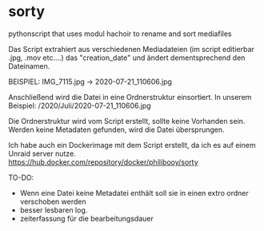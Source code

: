 # sorty
pythonscript that uses modul hachoir to rename and sort mediafiles

Das Script extrahiert aus verschiedenen Mediadateien (im script editierbar .jpg, .mov etc....) das "creation_date" und ändert dementsprechend den Dateinamen.

BEISPIEL: IMG_7115.jpg -> 2020-07-21_110606.jpg

Anschließend wird die Datei in eine Ordnerstruktur einsortiert. In unserem Beispiel:
/2020/Juli/2020-07-21_110606.jpg

Die Ordnerstruktur wird vom Script erstellt, sollte keine Vorhanden sein.
Werden keine Metadaten gefunden, wird die Datei übersprungen.

Ich habe auch ein Dockerimage mit dem Script erstellt, da ich es auf einem Unraid server nutze.
https://hub.docker.com/repository/docker/philibooy/sorty

TO-DO:
- Wenn eine Datei keine Metadatei enthält soll sie in einen extro ordner verschoben werden
- besser lesbaren log.
- zeiterfassung für die bearbeitungsdauer

